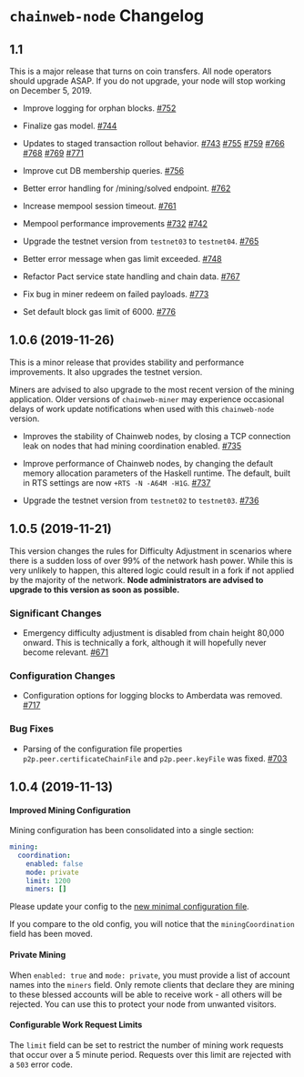 # `chainweb-node` Changelog

## 1.1

This is a major release that turns on coin transfers. All node operators should
upgrade ASAP. If you do not upgrade, your node will stop working on December 5,
2019.

* Improve logging for orphan blocks.
  [#752](https://github.com/kadena-io/chainweb-node/pull/752)

* Finalize gas model.
  [#744](https://github.com/kadena-io/chainweb-node/pull/744)

* Updates to staged transaction rollout behavior.
  [#743](https://github.com/kadena-io/chainweb-node/pull/743)
  [#755](https://github.com/kadena-io/chainweb-node/pull/755)
  [#759](https://github.com/kadena-io/chainweb-node/pull/759)
  [#766](https://github.com/kadena-io/chainweb-node/pull/766)
  [#768](https://github.com/kadena-io/chainweb-node/pull/768)
  [#769](https://github.com/kadena-io/chainweb-node/pull/769)
  [#771](https://github.com/kadena-io/chainweb-node/pull/771)

* Improve cut DB membership queries.
  [#756](https://github.com/kadena-io/chainweb-node/pull/756)

* Better error handling for /mining/solved endpoint.
  [#762](https://github.com/kadena-io/chainweb-node/pull/762)

* Increase mempool session timeout.
  [#761](https://github.com/kadena-io/chainweb-node/pull/761)

* Mempool performance improvements
  [#732](https://github.com/kadena-io/chainweb-node/pull/732)
  [#742](https://github.com/kadena-io/chainweb-node/pull/742)

* Upgrade the testnet version from `testnet03` to `testnet04`.
  [#765](https://github.com/kadena-io/chainweb-node/pull/765)

* Better error message when gas limit exceeded.
  [#748](https://github.com/kadena-io/chainweb-node/pull/748)

* Refactor Pact service state handling and chain data.
  [#767](https://github.com/kadena-io/chainweb-node/pull/767)

* Fix bug in miner redeem on failed payloads.
  [#773](https://github.com/kadena-io/chainweb-node/pull/773)

* Set default block gas limit of 6000.
  [#776](https://github.com/kadena-io/chainweb-node/pull/776)

## 1.0.6 (2019-11-26)

This is a minor release that provides stability and performance improvements. It also
upgrades the testnet version.

Miners are advised to also upgrade to the most recent version of the mining
application. Older versions of `chainweb-miner` may experience occasional delays
of work update notifications when used with this `chainweb-node` version.

* Improves the stability of Chainweb nodes, by closing a TCP connection leak on
  nodes that had mining coordination enabled.
  [#735](https://github.com/kadena-io/chainweb-node/pull/735)

* Improve performance of Chainweb nodes, by changing the default memory
  allocation parameters of the Haskell runtime. The default, built in RTS
  settings are now `+RTS -N -A64M -H1G`.
  [#737](https://github.com/kadena-io/chainweb-node/pull/737)

* Upgrade the testnet version from `testnet02` to `testnet03`.
 [#736](https://github.com/kadena-io/chainweb-node/pull/736)


## 1.0.5 (2019-11-21)

This version changes the rules for Difficulty Adjustment in scenarios where
there is a sudden loss of over 99% of the network hash power. While this is very
unlikely to happen, this altered logic could result in a fork if not applied by
the majority of the network. **Node administrators are advised to upgrade to
this version as soon as possible.**

### Significant Changes

- Emergency difficulty adjustment is disabled from chain height 80,000 onward.
  This is technically a fork, although it will hopefully never become relevant.
  [#671](https://github.com/kadena-io/chainweb-node/pull/671)

### Configuration Changes

- Configuration options for logging blocks to Amberdata was removed.
  [#717](https://github.com/kadena-io/chainweb-node/pull/717)

### Bug Fixes

- Parsing of the configuration file properties `p2p.peer.certificateChainFile`
  and `p2p.peer.keyFile` was fixed.
  [#703](https://github.com/kadena-io/chainweb-node/pull/703)

## 1.0.4 (2019-11-13)

#### Improved Mining Configuration

Mining configuration has been consolidated into a single section:

```yaml
mining:
  coordination:
    enabled: false
    mode: private
    limit: 1200
    miners: []
```

Please update your config to the [new minimal configuration file](./minimal-config.yaml).

If you compare to the old config, you will notice that the `miningCoordination`
field has been moved.

#### Private Mining

When `enabled: true` and `mode: private`, you must provide a list of account
names into the `miners` field. Only remote clients that declare they are mining
to these blessed accounts will be able to receive work - all others will be
rejected. You can use this to protect your node from unwanted visitors.

#### Configurable Work Request Limits

The `limit` field can be set to restrict the number of mining work requests that
occur over a 5 minute period. Requests over this limit are rejected with a `503`
error code.
